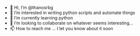 - 👋 Hi, I’m @thanosrbg
- 👀 I’m interested in writing python scripts and automate things
- 🌱 I’m currently learning python
- 💞️ I’m looking to collaborate on whatever seems interesting...
- 📫 How to reach me ... I let you know about it soon

<!---
thanosrbg/thanosrbg is a ✨ special ✨ repository because its `README.md` (this file) appears on your GitHub profile.
You can click the Preview link to take a look at your changes.
--->

